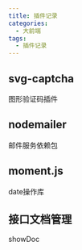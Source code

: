 ```yaml
---
title: 插件记录
categories: 
  - 大前端
tags: 
  - 插件记录
---
```

## svg-captcha

图形验证码插件

## nodemailer

邮件服务依赖包

## moment.js

date操作库

## 接口文档管理

showDoc
